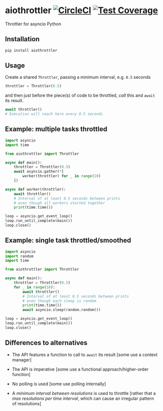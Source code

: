 # aiothrottler [![CircleCI](https://circleci.com/gh/michalc/aiothrottler.svg?style=svg)](https://circleci.com/gh/michalc/aiothrottler) [![Test Coverage](https://api.codeclimate.com/v1/badges/e52e294a919c8974c133/test_coverage)](https://codeclimate.com/github/michalc/aiothrottler/test_coverage)

Throttler for asyncio Python


## Installation

```bash
pip install aiothrottler
```


## Usage

Create a shared `Throttler`, passing a minimum interval, e.g. `0.5` seconds

```python
throttler = Throttler(0.5)
```

and then just before the piece(s) of code to be throttled, _call_ this and `await` its result.

```python
await throttler()
# Execution will reach here every 0.5 seconds
```


## Example: multiple tasks throttled

```python
import asyncio
import time

from aiothrottler import Throttler

async def main():
    throttler = Throttler(0.5)
    await asyncio.gather(*[
        worker(throttler) for _ in range(10)
    ])

async def worker(throttler):
    await throttler()
    # Interval of at least 0.5 seconds between prints
    # even though all workers started together
    print(time.time())

loop = asyncio.get_event_loop()
loop.run_until_complete(main())
loop.close()
```


## Example: single task throttled/smoothed

```python
import asyncio
import random
import time

from aiothrottler import Throttler

async def main():
    throttler = Throttler(0.5)
    for _ in range(10):
        await throttler()
        # Interval of at least 0.5 seconds between prints
        # even though each sleep is random
        print(time.time())
        await asyncio.sleep(random.random())

loop = asyncio.get_event_loop()
loop.run_until_complete(main())
loop.close()
```


## Differences to alternatives

- The API features a function to call to `await` its result [some use a context manager]

- The API is imperative [some use a functional approach/higher-order function]

- No polling is used [some use polling internally]

- A _minimum interval between resolutions_ is used to throttle [rather that a _max resolutions per time interval_, which can cause an irregular pattern of resolutions]
